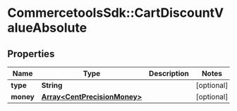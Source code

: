 # CommercetoolsSdk::CartDiscountValueAbsolute

## Properties
Name | Type | Description | Notes
------------ | ------------- | ------------- | -------------
**type** | **String** |  | [optional] 
**money** | [**Array&lt;CentPrecisionMoney&gt;**](CentPrecisionMoney.md) |  | [optional] 


